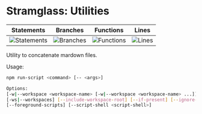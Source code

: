 # Stramglass: Utilities

| Statements                  | Branches                | Functions                 | Lines             |
| --------------------------- | ----------------------- | ------------------------- | ----------------- |
| ![Statements](https://img.shields.io/badge/statements-97.29%25-brightgreen.svg?style=flat) | ![Branches](https://img.shields.io/badge/branches-81.81%25-yellow.svg?style=flat) | ![Functions](https://img.shields.io/badge/functions-100%25-brightgreen.svg?style=flat) | ![Lines](https://img.shields.io/badge/lines-97.29%25-brightgreen.svg?style=flat) |

Utility to concatenate mardown files.

Usage:

```bash
npm run-script <command> [-- <args>]

Options:
[-w|--workspace <workspace-name> [-w|--workspace <workspace-name> ...]]
[-ws|--workspaces] [--include-workspace-root] [--if-present] [--ignore-scripts]
[--foreground-scripts] [--script-shell <script-shell>]
```

